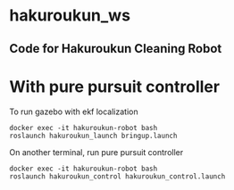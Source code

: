# hakuroukun_ws
## Code for Hakuroukun Cleaning Robot


# With pure pursuit controller 
To run gazebo with ekf localization 
```
docker exec -it hakuroukun-robot bash 
roslaunch hakuroukun_launch bringup.launch
```

On another terminal, run pure pursuit controller 
```
docker exec -it hakuroukun-robot bash 
roslaunch hakuroukun_control hakuroukun_control.launch
```
